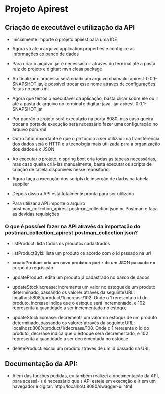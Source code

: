 # Projeto Apirest


## Criação de executável e utilização da API

- Inicialmente importe o projeto apirest para uma IDE

- Agora vá ate o arquivo application.properties e configure as informações do banco de dados

- Para criar o arquivo .jar é necessário ir atráves do terminal até a pasta raiz do projeto e digitar: mvn clean package

- Ao finalizar o processo será criado um arquivo chamado: apirest-0.0.1-SNAPSHOT.jar, é possivel trocar esse nome através de configurações feitas no pom.xml

- Agora que temos o executável da aplicação, basta clicar sobre ele ou ir até a pasta do arquivo no terminal e digitar: java -jar apirest-0.0.1-SNAPSHOT.jar

- Por padrão o projeto será executado na porta 8080, mas caso queira trocar a porta de execução será necessário fazer uma configuração no arquivo pom.xml

- Outro fator importante é que o protocolo a ser utilizado na transferência dos dados será o HTTP e a tecnologia mais utilizada para a organização dos dados é o JSON 

- Ao executar o projeto, o spring boot cria todas as tabelas necessárias, mas caso queira criá-las manualmente, basta executar os scripts de criação de tabela disponiveis nesse repositorio.

- Agora faça a execução dos scripts de inserção de dados na tabela supplier

- Depois disso a API está totalmente pronta para ser utilizada

- Para utilizar a API importe o arquivo postman_collection_apirest.postman_collection.json no Postman e faça as devidas requisições

### O que é possível fazer na API através da importação do postman_collection_apirest.postman_collection.json?

- listProduct: lista todos os produtos cadastrados

- listProductById: lista um produto de acordo com o id passado na url

- createProduct: cria um novo produto a partir de um JSON passado no corpo da requisição

- updateProduct: edita um produto já cadastrado no banco de dados

- updateStockIncrease: incrementa um valor no estoque de um produto determinado, passando os valores através da seguinte URL: localhost:8080/product/1/increase/102. Onde o 1 reresenta o id do produto, increase indica que o estoque será incrementado, e 102 representa a quantidade a ser incrementada no estoque  

- updateStockIncrease: decrementa um valor no estoque de um produto determinado, passando os valores através da seguinte URL: localhost:8080/product/1/decrease/100. Onde o 1 reresenta o id do produto, decrease indica que o estoque será decrementado, e 102 representa a quantidade a ser decrementada no estoque

- deleteProduct: exclui um produto através de um id passado na URL



## Documentação da API:

- Além das funções pedidas, eu também realizei a documentação da API, para acessá-la é necessário que a API esteje em execução e ir em um navegador e digitar: http://localhost:8080/swagger-ui.html



